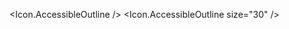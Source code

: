 <script>
  import * as Icon from 'svelte-tabler';
</script>

<Icon.AccessibleOutline />
<Icon.AccessibleOutline size="30" />